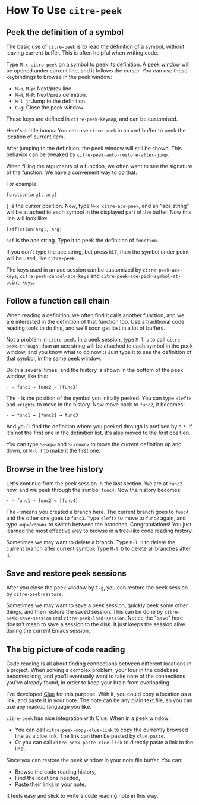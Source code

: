 # How To Use `citre-peek`

## Peek the definition of a symbol

The basic use of `citre-peek` is to read the definition of a symbol, without
leaving current buffer. This is often helpful when writing code.

Type `M-x citre-peek` on a symbol to peek its definition. A peek window will be
opened under current line, and it follows the cursor. You can use these
keybindings to browse in the peek window:

- `M-n`, `M-p`: Next/prev line.
- `M-N`, `M-P`: Next/prev definition.
- `M-l j`: Jump to the definition.
- `C-g`: Close the peek window.

These keys are defined in `citre-peek-keymap`, and can be customized.

Here's a little bonus: You can use `citre-peek` in an xref buffer to peek the
location of current item.

After jumping to the definition, the peek window will still be shown. This
behavior can be tweaked by `citre-peek-auto-restore-after-jump`.

When filling the arguments of a function, we often want to see the signature of
the function. We have a convenient way to do that.

For example:

```
function(arg1, arg|
```

`|` is the cursor position. Now, type `M-x citre-ace-peek`, and an "ace string"
will be attached to each symbol in the displayed part of the buffer. Now this
line will look like:

```
[sdf]ction(arg1, arg|
```

`sdf` is the ace string. Type it to peek the definition of `function`.

If you don't type the ace string, but press `RET`, than the symbol under point
will be used, like `citre-peek`.

The keys used in an ace session can be customized by `citre-peek-ace-keys`,
`citre-peek-cancel-ace-keys` and `citre-peek-ace-pick-symbol-at-point-keys`.

## Follow a function call chain

When reading a definition, we often find it calls another function, and we are
interested in the definition of that function too. Use a traditional code
reading tools to do this, and we'll soon get lost in a lot of buffers.

Not a problem in `citre-peek`. In a peek session, type `M-l p` to call
`citre-peek-through`, than an ace string will be attached to each symbol in the
peek window, and you know what to do now :) Just type it to see the definition
of that symbol, in the same peek window.

Do this several times, and the history is shown in the bottom of the peek
window, like this:

```
· → func1 → func2 → [func3]
```

The `·` is the position of the symbol you initially peeked. You can type
`<left>` and `<right>` to move in the history. Now move back to `func2`, it
becomes:

```
· → func1 → [func2] → func3
```

And you'll find the definition where you peeked through is prefixed by a `*`.
If it's not the first one in the definition list, it's also moved to the first
position.

You can type `S-<up>` and `S-<down>` to move the current definition up and
down, or `M-l f` to make it the first one.

## Browse in the tree history

Let's continue from the peek session in the last section. We are at `func2`
now, and we peek through the symbol `func4`. Now the history becomes:

```
· → func1 → func2 < [func4]
```

The `<` means you created a branch here. The current branch goes to `func4`,
and the other one goes to `func3`. Type `<left>` to move to `func2` again, and
type `<up>`/`<down>` to switch between the branches. Congratulations! You just
learned the most effective way to browse in a tree-like code reading history.

Sometimes we may want to delete a branch. Type `M-l d` to delete the current
branch after current symbol; Type `M-l D` to delete all branches after it.

## Save and restore peek sessions

After you close the peek window by `C-g`, you can restore the peek session by
`citre-peek-restore`.

Sometimes we may want to save a peek session, quickly peek some other things,
and then restore the saved session. This can be done by
`citre-peek-save-session` and `citre-peek-load-session`. Notice the "save" here
doesn't mean to save a session to the disk. It just keeps the session alive
during the current Emacs session.

## The big picture of code reading

Code reading is all about finding connections between different locations in a
project. When solving a complex problem, your tour in the codebase becomes
long, and you'll eventually want to take note of the connections you've already
found, in order to keep your brain from overloading.

I've developed [Clue](https://github.com/AmaiKinono/clue) for this purpose.
With it, you could copy a location as a link, and paste it in your note. The
note can be any plain text file, so you can use any markup language you like.

`citre-peek` has nice integration with Clue: When in a peek window:

- You can call `citre-peek-copy-clue-link` to copy the currently browsed line
  as a clue link. The link can then be pasted by `clue-paste`.
- Or you can call `citre-peek-paste-clue-link` to directly paste a link to the
  line.

Since you can restore the peek window in your note file buffer, You can:

- Browse the code reading history,
- Find the locations needed,
- Paste their links in your note.

It feels easy and slick to write a code reading note in this way.
